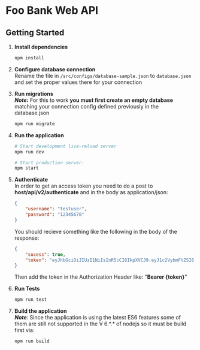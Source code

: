 Foo Bank Web API
==================================

Getting Started
---------------

1. **Install dependencies**
    ```sh
    npm install
    ```
2. **Configure database connection**  
    Rename the file in `/src/configs/database-sample.json` to `database.json` and set the proper values there for your connection

3. **Run migrations**  
    ***Note:*** For this to work **you must first create an empty database** matching your connection config defined previously in the database.json
    ```sh
    npm run migrate
    ```

4. **Run the application**  
    ```sh
    # Start development live-reload server
    npm run dev

    # Start production server:
    npm start
    ```
5. **Authenticate**  
    In order to get an access token you need to do a post to **host/api/v2/authenticate** and in the body as application/json:
    ```json
    {
        "username": "testuser",
        "password": "12345678"
    }
    ```
    You should recieve something like the following in the body of the response:
    ```json
    {
        "sucess": true,
        "token": "eyJhbGciOiJIUzI1NiIsInR5cCI6IkpXVCJ9.eyJ1c2VybmFtZSI6InRlc3QiLCJkZXNjcmlwdGlvbiI6IkEgdGVzdCB1c2VyLiIsImlhdCI6MTQ5NDYwNDk0NywiZXhwIjoxNDk0NjkxMzQ3fQ.onVDUM30t9TRAmT8mIdVHganloTWqzMQWz-acKlJJtw"
    }
    ```
    Then add the token in the Authorization Header like: "**Bearer {token}**"

6. **Run Tests**
    ```sh
    npm run test
    ```
7. **Build the application**  
    ***Note***: Since the application is using the latest ES6 features some of them are still not supported in the V 6.\*.\* of nodejs so it must be build first via:
    ```sh
    npm run build
    ```